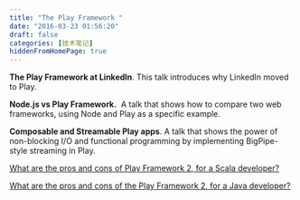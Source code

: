 ```yaml
---
title: "The Play Framework "
date: "2016-03-23 01:56:20"
draft: false
categories: [技术笔记]
hiddenFromHomePage: true
---
```

**The Play Framework at LinkedIn**. 
This talk introduces why LinkedIn moved to Play.

**Node.js vs Play Framework.** 
A talk that shows how to compare two web frameworks, using Node and Play as a specific example.

**Composable and Streamable Play apps**. 
A talk that shows the power of non-blocking I/O and functional programming by implementing BigPipe-style streaming in Play.

[What are the pros and cons of Play Framework 2, for a Scala developer?](https://www.quora.com/What-are-the-pros-and-cons-of-Play-Framework-2-for-a-Scala-developer/answer/Yevgeniy-Brikman)

[What are the pros and cons of the Play Framework 2, for a Java developer?](https://www.quora.com/What-are-the-pros-and-cons-of-the-Play-Framework-2-for-a-Java-developer/answer/Yevgeniy-Brikman)
